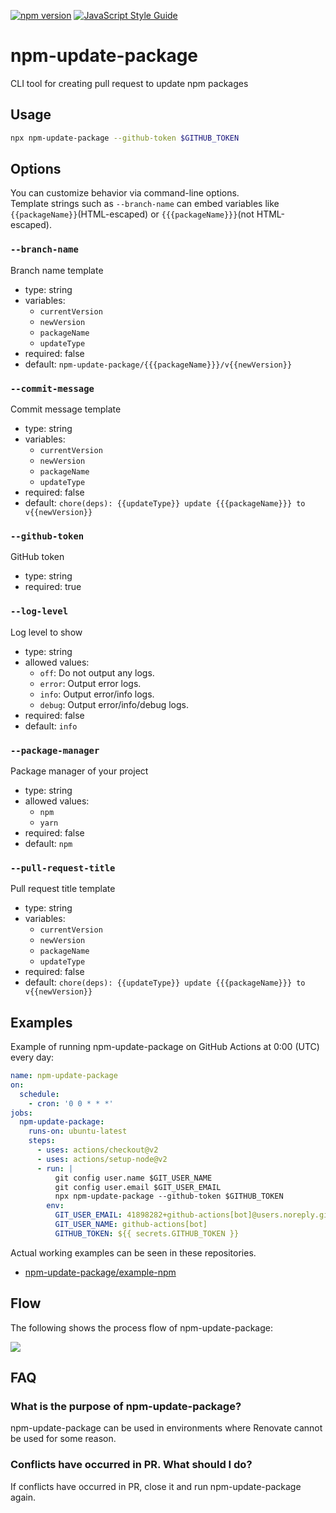 [![npm version](https://badge.fury.io/js/npm-update-package.svg)](https://badge.fury.io/js/npm-update-package)
[![JavaScript Style Guide](https://img.shields.io/badge/code_style-standard-brightgreen.svg)](https://standardjs.com)

# npm-update-package

CLI tool for creating pull request to update npm packages

## Usage

```sh
npx npm-update-package --github-token $GITHUB_TOKEN
```

## Options

You can customize behavior via command-line options.  
Template strings such as `--branch-name` can embed variables like `{{packageName}}`(HTML-escaped) or `{{{packageName}}}`(not HTML-escaped).

### `--branch-name`

Branch name template

- type: string
- variables:
  - `currentVersion`
  - `newVersion`
  - `packageName`
  - `updateType`
- required: false
- default: `npm-update-package/{{{packageName}}}/v{{newVersion}}`

### `--commit-message`

Commit message template

- type: string
- variables:
  - `currentVersion`
  - `newVersion`
  - `packageName`
  - `updateType`
- required: false
- default: `chore(deps): {{updateType}} update {{{packageName}}} to v{{newVersion}}`

### `--github-token`

GitHub token

- type: string
- required: true

### `--log-level`

Log level to show

- type: string
- allowed values:
  - `off`: Do not output any logs.
  - `error`: Output error logs.
  - `info`: Output error/info logs.
  - `debug`: Output error/info/debug logs.
- required: false
- default: `info`

### `--package-manager`

Package manager of your project

- type: string
- allowed values:
  - `npm`
  - `yarn`
- required: false
- default: `npm`

### `--pull-request-title`

Pull request title template

- type: string
- variables:
  - `currentVersion`
  - `newVersion`
  - `packageName`
  - `updateType`
- required: false
- default: `chore(deps): {{updateType}} update {{{packageName}}} to v{{newVersion}}`

## Examples

Example of running npm-update-package on GitHub Actions at 0:00 (UTC) every day:

```yaml
name: npm-update-package
on:
  schedule:
    - cron: '0 0 * * *'
jobs:
  npm-update-package:
    runs-on: ubuntu-latest
    steps:
      - uses: actions/checkout@v2
      - uses: actions/setup-node@v2
      - run: |
          git config user.name $GIT_USER_NAME
          git config user.email $GIT_USER_EMAIL
          npx npm-update-package --github-token $GITHUB_TOKEN
        env:
          GIT_USER_EMAIL: 41898282+github-actions[bot]@users.noreply.github.com
          GIT_USER_NAME: github-actions[bot]
          GITHUB_TOKEN: ${{ secrets.GITHUB_TOKEN }}
```

Actual working examples can be seen in these repositories.

- [npm-update-package/example-npm](https://github.com/npm-update-package/example-npm)

## Flow

The following shows the process flow of npm-update-package:

<!--
```plantuml
@startuml
start
group main
:Get outdated packages;

if (All packages are up-to-date) then (yes)
  end
else (no)
endif

group OutdatedPackagesProcessor
repeat
  group OutdatedPackageProcessor
  if (Remote branch exists) then (yes)
  else (no)
    :Create branch;
    :Update package;
    :Create pull request;
    :Remove branch;
  endif
  end group
repeat while (Next package exists)
end group

end group
end
@enduml
```
-->

[![](http://www.plantuml.com/plantuml/svg/RKyxKiCm5EpVARPqYbmWRi9Gq4666GuWx4tiGPQ4z0JXzaIn70D38wsUzkrddzH4pPELAv1Jz3bWCgEJtGCLFcjlb3s2wTxCYQaL6OzexgozZM0YaSDM_RPmDz213iqNqqO0kbve4z4ulv7BQpnAjNcgueSgT8Y-Oqe-IcIWKG7-9Quye8HvvkILU8t6TGDu7fEcFodM102mkuyqjursdhs4uh6qQdyHGxOMaU-PIUjFCVtuAN6jDjzpxDe2dyDeYUQHPrtKbv2oabTOaEmlHvxiDm00)](http://www.plantuml.com/plantuml/uml/RKyxKiCm5EpVARPqYbmWRi9Gq4666GuWx4tiGPQ4z0JXzaIn70D38wsUzkrddzH4pPELAv1Jz3bWCgEJtGCLFcjlb3s2wTxCYQaL6OzexgozZM0YaSDM_RPmDz213iqNqqO0kbve4z4ulv7BQpnAjNcgueSgT8Y-Oqe-IcIWKG7-9Quye8HvvkILU8t6TGDu7fEcFodM102mkuyqjursdhs4uh6qQdyHGxOMaU-PIUjFCVtuAN6jDjzpxDe2dyDeYUQHPrtKbv2oabTOaEmlHvxiDm00)

## FAQ

### What is the purpose of npm-update-package?

npm-update-package can be used in environments where Renovate cannot be used for some reason.

### Conflicts have occurred in PR. What should I do?

If conflicts have occurred in PR, close it and run npm-update-package again.

